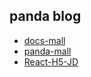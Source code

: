 ## panda blog

- [docs-mall](https://ewall1106.github.io/docs-mall)
- [panda-mall](https://ewall1106.github.io/panda-mall)
- [React-H5-JD](https://ewall1106.github.io/react-h5-jd/build/index.html)